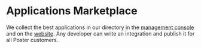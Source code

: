 # Applications Marketplace

We collect the best applications in our directory in the [management console](https://joinposter.com/manage/applications) and on the [website](https://joinposter.com/applications). Any developer can write an integration and publish it for all Poster customers.
